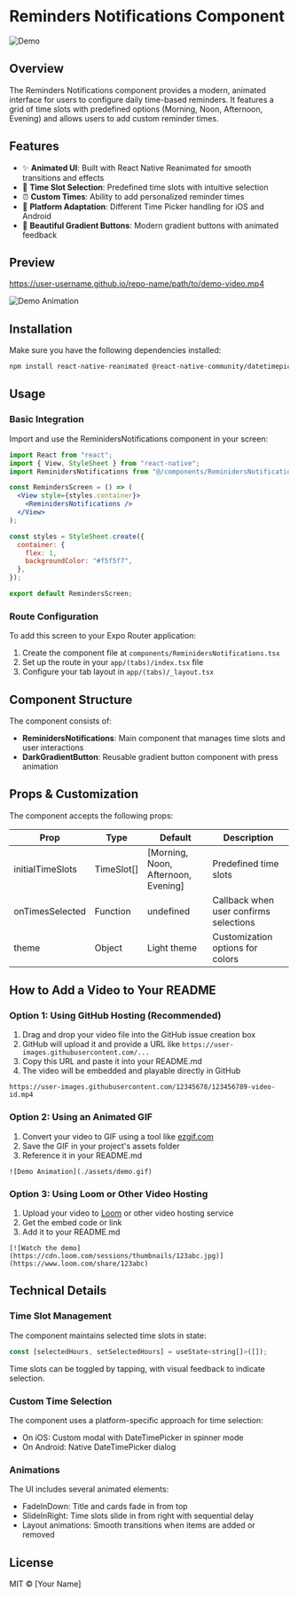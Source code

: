 # Reminders Notifications Component

![Demo](demo.gif)

## Overview

The Reminders Notifications component provides a modern, animated interface for users to configure daily time-based reminders. It features a grid of time slots with predefined options (Morning, Noon, Afternoon, Evening) and allows users to add custom reminder times.

## Features

- ✨ **Animated UI**: Built with React Native Reanimated for smooth transitions and effects
- 🔔 **Time Slot Selection**: Predefined time slots with intuitive selection
- ⏰ **Custom Times**: Ability to add personalized reminder times
- 📱 **Platform Adaptation**: Different Time Picker handling for iOS and Android 
- 🌈 **Beautiful Gradient Buttons**: Modern gradient buttons with animated feedback

## Preview

<!-- Insert your demo video here -->
<!-- Method 1: If hosting on GitHub -->
https://user-username.github.io/repo-name/path/to/demo-video.mp4

<!-- Method 2: Using an animated GIF -->
![Demo Animation](./assets/demo.gif)

## Installation

Make sure you have the following dependencies installed:

```bash
npm install react-native-reanimated @react-native-community/datetimepicker expo-linear-gradient @expo/vector-icons
```

## Usage

### Basic Integration

Import and use the ReminidersNotifications component in your screen:

```jsx
import React from "react";
import { View, StyleSheet } from "react-native";
import ReminidersNotifications from "@/components/ReminidersNotifications";

const RemindersScreen = () => (
  <View style={styles.container}>
    <ReminidersNotifications />
  </View>
);

const styles = StyleSheet.create({
  container: {
    flex: 1,
    backgroundColor: "#f5f5f7",
  },
});

export default RemindersScreen;
```

### Route Configuration

To add this screen to your Expo Router application:

1. Create the component file at `components/ReminidersNotifications.tsx`
2. Set up the route in your `app/(tabs)/index.tsx` file
3. Configure your tab layout in `app/(tabs)/_layout.tsx` 

## Component Structure

The component consists of:

- **ReminidersNotifications**: Main component that manages time slots and user interactions
- **DarkGradientButton**: Reusable gradient button component with press animation

## Props & Customization

The component accepts the following props:

| Prop | Type | Default | Description |
|------|------|---------|-------------|
| initialTimeSlots | TimeSlot[] | [Morning, Noon, Afternoon, Evening] | Predefined time slots |
| onTimesSelected | Function | undefined | Callback when user confirms selections |
| theme | Object | Light theme | Customization options for colors |

## How to Add a Video to Your README

### Option 1: Using GitHub Hosting (Recommended)

1. Drag and drop your video file into the GitHub issue creation box
2. GitHub will upload it and provide a URL like `https://user-images.githubusercontent.com/...`
3. Copy this URL and paste it into your README.md
4. The video will be embedded and playable directly in GitHub

```
https://user-images.githubusercontent.com/12345678/123456789-video-id.mp4
```

### Option 2: Using an Animated GIF

1. Convert your video to GIF using a tool like [ezgif.com](https://ezgif.com/video-to-gif)
2. Save the GIF in your project's assets folder
3. Reference it in your README.md

```
![Demo Animation](./assets/demo.gif)
```

### Option 3: Using Loom or Other Video Hosting

1. Upload your video to [Loom](https://www.loom.com/) or other video hosting service
2. Get the embed code or link
3. Add it to your README.md

```
[![Watch the demo](https://cdn.loom.com/sessions/thumbnails/123abc.jpg)](https://www.loom.com/share/123abc)
```

## Technical Details

### Time Slot Management

The component maintains selected time slots in state:

```javascript
const [selectedHours, setSelectedHours] = useState<string[]>([]);
```

Time slots can be toggled by tapping, with visual feedback to indicate selection.

### Custom Time Selection

The component uses a platform-specific approach for time selection:
- On iOS: Custom modal with DateTimePicker in spinner mode
- On Android: Native DateTimePicker dialog

### Animations

The UI includes several animated elements:
- FadeInDown: Title and cards fade in from top
- SlideInRight: Time slots slide in from right with sequential delay
- Layout animations: Smooth transitions when items are added or removed

## License

MIT © [Your Name]
